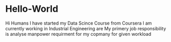 # Hello-World
Hi Humans
I have started my Data Scince Course from Coursera
I am currently working in Industrial Engineering are
My primery job responsibility is analyse manpower requirment for my copmany for given workload

